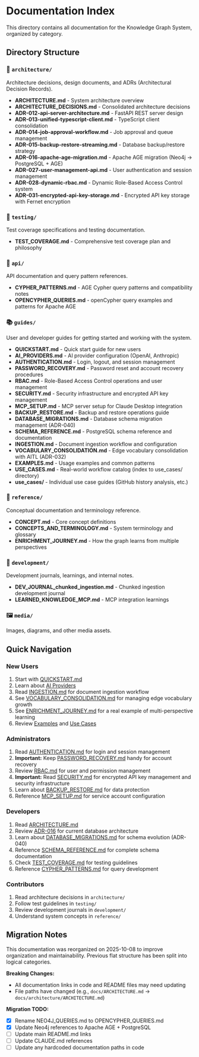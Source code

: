 # Documentation Index

This directory contains all documentation for the Knowledge Graph System, organized by category.

## Directory Structure

### 📐 `architecture/`
Architecture decisions, design documents, and ADRs (Architectural Decision Records).

- **ARCHITECTURE.md** - System architecture overview
- **ARCHITECTURE_DECISIONS.md** - Consolidated architecture decisions
- **ADR-012-api-server-architecture.md** - FastAPI REST server design
- **ADR-013-unified-typescript-client.md** - TypeScript client consolidation
- **ADR-014-job-approval-workflow.md** - Job approval and queue management
- **ADR-015-backup-restore-streaming.md** - Database backup/restore strategy
- **ADR-016-apache-age-migration.md** - Apache AGE migration (Neo4j → PostgreSQL + AGE)
- **ADR-027-user-management-api.md** - User authentication and session management
- **ADR-028-dynamic-rbac.md** - Dynamic Role-Based Access Control system
- **ADR-031-encrypted-api-key-storage.md** - Encrypted API key storage with Fernet encryption

### 🧪 `testing/`
Test coverage specifications and testing documentation.

- **TEST_COVERAGE.md** - Comprehensive test coverage plan and philosophy

### 🔌 `api/`
API documentation and query pattern references.

- **CYPHER_PATTERNS.md** - AGE Cypher query patterns and compatibility notes
- **OPENCYPHER_QUERIES.md** - openCypher query examples and patterns for Apache AGE

### 📚 `guides/`
User and developer guides for getting started and working with the system.

- **QUICKSTART.md** - Quick start guide for new users
- **AI_PROVIDERS.md** - AI provider configuration (OpenAI, Anthropic)
- **AUTHENTICATION.md** - Login, logout, and session management
- **PASSWORD_RECOVERY.md** - Password reset and account recovery procedures
- **RBAC.md** - Role-Based Access Control operations and user management
- **SECURITY.md** - Security infrastructure and encrypted API key management
- **MCP_SETUP.md** - MCP server setup for Claude Desktop integration
- **BACKUP_RESTORE.md** - Backup and restore operations guide
- **DATABASE_MIGRATIONS.md** - Database schema migration management (ADR-040)
- **SCHEMA_REFERENCE.md** - PostgreSQL schema reference and documentation
- **INGESTION.md** - Document ingestion workflow and configuration
- **VOCABULARY_CONSOLIDATION.md** - Edge vocabulary consolidation with AITL (ADR-032)
- **EXAMPLES.md** - Usage examples and common patterns
- **USE_CASES.md** - Real-world workflow catalog (index to use_cases/ directory)
- **use_cases/** - Individual use case guides (GitHub history analysis, etc.)

### 📖 `reference/`
Conceptual documentation and terminology reference.

- **CONCEPT.md** - Core concept definitions
- **CONCEPTS_AND_TERMINOLOGY.md** - System terminology and glossary
- **ENRICHMENT_JOURNEY.md** - How the graph learns from multiple perspectives

### 🔨 `development/`
Development journals, learnings, and internal notes.

- **DEV_JOURNAL_chunked_ingestion.md** - Chunked ingestion development journal
- **LEARNED_KNOWLEDGE_MCP.md** - MCP integration learnings

### 🖼️ `media/`
Images, diagrams, and other media assets.

## Quick Navigation

### New Users
1. Start with [QUICKSTART.md](guides/QUICKSTART.md)
2. Learn about [AI Providers](guides/AI_PROVIDERS.md)
3. Read [INGESTION.md](guides/INGESTION.md) for document ingestion workflow
4. See [VOCABULARY_CONSOLIDATION.md](guides/VOCABULARY_CONSOLIDATION.md) for managing edge vocabulary growth
5. See [ENRICHMENT_JOURNEY.md](reference/ENRICHMENT_JOURNEY.md) for a real example of multi-perspective learning
6. Review [Examples](guides/EXAMPLES.md) and [Use Cases](guides/USE_CASES.md)

### Administrators
1. Read [AUTHENTICATION.md](guides/AUTHENTICATION.md) for login and session management
2. **Important:** Keep [PASSWORD_RECOVERY.md](guides/PASSWORD_RECOVERY.md) handy for account recovery
3. Review [RBAC.md](guides/RBAC.md) for user and permission management
4. **Important:** Read [SECURITY.md](guides/SECURITY.md) for encrypted API key management and security infrastructure
5. Learn about [BACKUP_RESTORE.md](guides/BACKUP_RESTORE.md) for data protection
6. Reference [MCP_SETUP.md](guides/MCP_SETUP.md) for service account configuration

### Developers
1. Read [ARCHITECTURE.md](architecture/ARCHITECTURE.md)
2. Review [ADR-016](architecture/ADR-016-apache-age-migration.md) for current database architecture
3. Learn about [DATABASE_MIGRATIONS.md](guides/DATABASE_MIGRATIONS.md) for schema evolution (ADR-040)
4. Reference [SCHEMA_REFERENCE.md](guides/SCHEMA_REFERENCE.md) for complete schema documentation
5. Check [TEST_COVERAGE.md](testing/TEST_COVERAGE.md) for testing guidelines
6. Reference [CYPHER_PATTERNS.md](api/CYPHER_PATTERNS.md) for query development

### Contributors
1. Read architecture decisions in `architecture/`
2. Follow test guidelines in `testing/`
3. Review development journals in `development/`
4. Understand system concepts in `reference/`

## Migration Notes

This documentation was reorganized on 2025-10-08 to improve organization and maintainability. Previous flat structure has been split into logical categories.

**Breaking Changes:**
- All documentation links in code and README files may need updating
- File paths have changed (e.g., `docs/ARCHITECTURE.md` → `docs/architecture/ARCHITECTURE.md`)

**Migration TODO:**
- [x] Rename NEO4J_QUERIES.md to OPENCYPHER_QUERIES.md
- [x] Update Neo4j references to Apache AGE + PostgreSQL
- [ ] Update main README.md links
- [ ] Update CLAUDE.md references
- [ ] Update any hardcoded documentation paths in code
